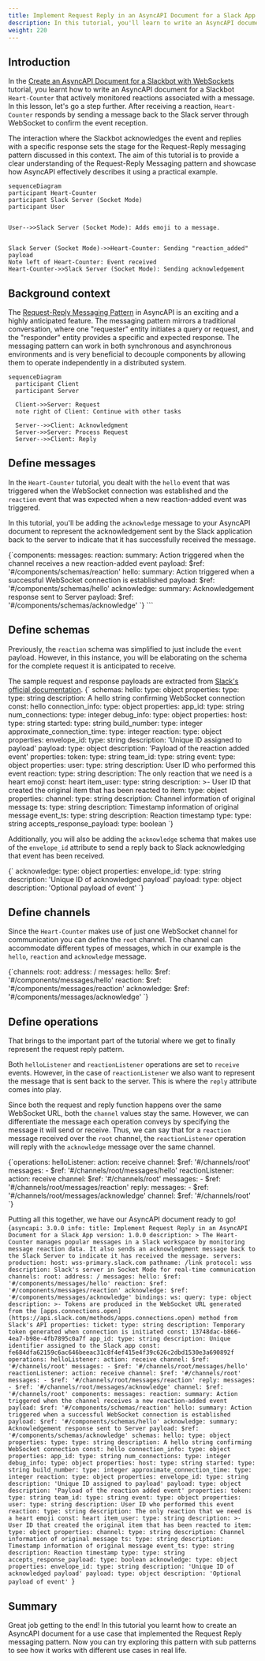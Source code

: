 ```yaml
---
title: Implement Request Reply in an AsyncAPI Document for a Slack App
description: In this tutorial, you'll learn to write an AsyncAPI document that implements the request reply feature for a Slack application using the WebSocket Protocol.
weight: 220
---
```


## Introduction
In the [Create an AsyncAPI Document for a Slackbot with WebSockets]() tutorial, you learnt how to write an AsyncAPI document for a Slackbot `Heart-Counter`  that actively monitored reactions associated with a message. In this lesson, let's go a step further. After receiving a reaction, `Heart-Counter` responds by sending a message back to the Slack server through WebSocket to confirm the event reception. 

The interaction where the Slackbot acknowledges the event and replies with a specific response sets the stage for the Request-Reply messaging pattern discussed in this context. The aim of this tutorial is to provide a clear understanding of the Request-Reply Messaging pattern and showcase how AsyncAPI effectively describes it using a practical example.


```mermaid
sequenceDiagram
participant Heart-Counter
participant Slack Server (Socket Mode)
participant User


User-->>Slack Server (Socket Mode): Adds emoji to a message.


Slack Server (Socket Mode)->>Heart-Counter: Sending "reaction_added" payload
Note left of Heart-Counter: Event received
Heart-Counter->>Slack Server (Socket Mode): Sending acknowledgement
``` 


## Background context

The [Request-Reply Messaging Pattern](https://www.asyncapi.com/docs/tutorials/getting-started/request-reply) in AsyncAPI is an exciting and a highly anticipated feature.  The messaging pattern mirrors a traditional conversation, where one "requester" entity initiates a query or request, and the "responder" entity provides a specific and expected response.
The messaging pattern can work in both synchronous and asynchronous environments and is very beneficial to decouple components by allowing them to operate independently in a distributed system. 

```mermaid
sequenceDiagram
  participant Client
  participant Server

  Client->>Server: Request
  note right of Client: Continue with other tasks

  Server-->>Client: Acknowledgment
  Server->>Server: Process Request
  Server-->>Client: Reply
```


## Define messages

In the `Heart-Counter` tutorial, you dealt with the `hello` event that was triggered when the WebSocket connection was established and the `reaction` event that was expected when a new reaction-added event was triggered.

In this tutorial, you'll be adding the `acknowledge` message to your AsyncAPI document to represent the acknowledgement sent by the Slack application back to the server to indicate that it has successfully received the message.

<CodeBlock language="yaml">
{`components:
  messages:
    reaction:
      summary: Action triggered when the channel receives a new reaction-added event
      payload:
        $ref: '#/components/schemas/reaction'
    hello:
      summary: Action triggered when a successful WebSocket connection is established
      payload:
        $ref: '#/components/schemas/hello'
    acknowledge:
      summary: Acknowledgement response sent to Server
      payload:
        $ref: '#/components/schemas/acknowledge' `}
</CodeBlock>
```

## Define schemas

Previously, the `reaction` schema was simplified to just include the `event` payload. However, in this instance, you will be elaborating on the schema for the complete request it is anticipated to receive.

<Remember>
The sample request and response payloads are extracted from <a href="https://api.slack.com/apis/connections/socket#events">Slack's official documentation</a>.
</Remember>

<CodeBlock language="yaml">
{`  schemas:
    hello:
      type: object
      properties:
        type:
          type: string
          description: A hello string confirming WebSocket connection
          const: hello
        connection_info:
          type: object
          properties:
            app_id:
              type: string
        num_connections:
          type: integer
        debug_info:
          type: object
          properties:
            host:
              type: string
            started:
              type: string
            build_number:
              type: integer
            approximate_connection_time:
              type: integer
    reaction:
      type: object
      properties:
        envelope_id:
          type: string
          description: 'Unique ID assigned to payload'
        payload:
          type: object
          description: 'Payload of the reaction added event'
          properties:
            token:
              type: string
            team_id:
              type: string
            event:
              type: object
              properties:
                user:
                  type: string
                  description: User ID who performed this event
                reaction:
                  type: string
                  description: The only reaction that we need is a heart emoji
                  const: heart
                item_user:
                  type: string
                  description: >-
                    User ID that created the original item that has been reacted
                    to
                item:
                  type: object
                  properties:
                    channel:
                      type: string
                      description: Channel information of original message
                    ts:
                      type: string
                      description: Timestamp information of original message
                event_ts:
                  type: string
                  description: Reaction timestamp
        type:
          type: string
        accepts_response_payload:
          type: boolean `}
</CodeBlock>

Additionally, you will also be adding the `acknowledge` schema that makes use of the `envelope_id` attribute to send a reply back to Slack acknowledging that event has been received.

<CodeBlock language="yaml">
{`    acknowledge:
      type: object
      properties:
        envelope_id:
          type: string
          description: 'Unique ID of acknowledged payload'
        payload:
          type: object
          description: 'Optional payload of event' `}
</CodeBlock>

## Define channels 
Since the `Heart-Counter` makes use of just one WebSocket channel for communication you can define the `root` channel. The channel can accommodate different types of messages, which in our example is the `hello`, `reaction` and `acknowledge` message.

<CodeBlock language="yaml">
{`channels:
  root:
    address: /
    messages:
      hello:
        $ref: '#/components/messages/hello'
      reaction:
        $ref: '#/components/messages/reaction'
      acknowledge:
        $ref: '#/components/messages/acknowledge' `}
</CodeBlock>

## Define operations

That brings to the important part of the tutorial where we get to finally represent the request reply pattern. 

Both `helloListener` and `reactionListener` operations are set to `receive` events. However, in the case of `reactionListener` we also want to represent the message that is sent back to the server. This is where the `reply` attribute comes into play. 

Since both the request and reply function happens over the same WebSocket URL, both the `channel` values stay the same. However, we can differentiate the message each operation conveys by specifying the message it will send or receive. 
Thus, we can say that for a `reaction` message received over the `root` channel, the `reactionListener` operation will reply with the `acknowledge` message over the same channel.

<CodeBlock language="yaml">
{`operations:
  helloListener:
    action: receive
    channel:
      $ref: '#/channels/root'
    messages:
      - $ref: '#/channels/root/messages/hello'
  reactionListener:
    action: receive
    channel: 
      $ref: '#/channels/root'
    messages:
      - $ref: '#/channels/root/messages/reaction'
    reply:
      messages:
        - $ref: '#/channels/root/messages/acknowledge'      
      channel: 
        $ref: '#/channels/root' `}
</CodeBlock>

Putting all this together, we have our AsyncAPI document ready to go!
<CodeBlock language="yaml">
{`asyncapi: 3.0.0
info:
  title: Implement Request Reply in an AsyncAPI Document for a Slack App
  version: 1.0.0
  description: >
    The Heart-Counter manages popular messages in a Slack workspace by
    monitoring message reaction data. It also sends an acknowledgment message
    back to the Slack Server to indicate it has received the message.
servers:
  production:
    host: wss-primary.slack.com
    pathname: /link
    protocol: wss
    description: Slack's server in Socket Mode for real-time communication
channels:
  root:
    address: /
    messages:
      hello:
        $ref: '#/components/messages/hello'
      reaction:
        $ref: '#/components/messages/reaction'
      acknowledge:
        $ref: '#/components/messages/acknowledge'
    bindings:
      ws:
        query:
          type: object
          description: >-
            Tokens are produced in the WebSocket URL generated from the
            [apps.connections.open](https://api.slack.com/methods/apps.connections.open)
            method from Slack's API
          properties:
            ticket:
              type: string
              description: Temporary token generated when connection is initiated
              const: 13748dac-b866-4ea7-b98e-4fb7895c0a7f
            app_id:
              type: string
              description: Unique identifier assigned to the Slack app
              const: fe684dfa62159c6ac646beeac31c8f4ef415e4f39c626c2dbd1530e3a690892f
operations:
  helloListener:
    action: receive
    channel:
      $ref: '#/channels/root'
    messages:
      - $ref: '#/channels/root/messages/hello'
  reactionListener:
    action: receive
    channel:
      $ref: '#/channels/root'
    messages:
      - $ref: '#/channels/root/messages/reaction'
    reply:
      messages:
        - $ref: '#/channels/root/messages/acknowledge'
      channel:
        $ref: '#/channels/root'
components:
  messages:
    reaction:
      summary: Action triggered when the channel receives a new reaction-added event
      payload:
        $ref: '#/components/schemas/reaction'
    hello:
      summary: Action triggered when a successful WebSocket connection is established
      payload:
        $ref: '#/components/schemas/hello'
    acknowledge:
      summary: Acknowledgement response sent to Server
      payload:
        $ref: '#/components/schemas/acknowledge'
  schemas:
    hello:
      type: object
      properties:
        type:
          type: string
          description: A hello string confirming WebSocket connection
          const: hello
        connection_info:
          type: object
          properties:
            app_id:
              type: string
        num_connections:
          type: integer
        debug_info:
          type: object
          properties:
            host:
              type: string
            started:
              type: string
            build_number:
              type: integer
            approximate_connection_time:
              type: integer
    reaction:
      type: object
      properties:
        envelope_id:
          type: string
          description: 'Unique ID assigned to payload'
        payload:
          type: object
          description: 'Payload of the reaction added event'
          properties:
            token:
              type: string
            team_id:
              type: string
            event:
              type: object
              properties:
                user:
                  type: string
                  description: User ID who performed this event
                reaction:
                  type: string
                  description: The only reaction that we need is a heart emoji
                  const: heart
                item_user:
                  type: string
                  description: >-
                    User ID that created the original item that has been reacted
                    to
                item:
                  type: object
                  properties:
                    channel:
                      type: string
                      description: Channel information of original message
                    ts:
                      type: string
                      description: Timestamp information of original message
                event_ts:
                  type: string
                  description: Reaction timestamp
        type:
          type: string
        accepts_response_payload:
          type: boolean
    acknowledge:
      type: object
      properties:
        envelope_id:
          type: string
          description: 'Unique ID of acknowledged payload'
        payload:
          type: object
          description: 'Optional payload of event' `}
</CodeBlock>

## Summary
Great job getting to the end! In this tutorial you learnt how to create an AsyncAPI document for a use case that implemented the Request Reply messaging pattern. Now you can try exploring this pattern with sub patterns to see how it works with different use cases in real life. 
